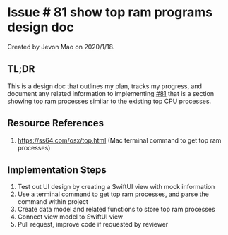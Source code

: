 # Issue \# 81 show top ram programs design doc #

Created by Jevon Mao on 2020/1/18.

## TL;DR ##

This is a design doc that outlines my plan, tracks my progress, and document any related information to implementing [#81](https://github.com/gao-sun/eul/issues/81) that is a section showing top ram processes similar to the existing top CPU processes.

## Resource References ##

1. https://ss64.com/osx/top.html (Mac terminal command to get top ram processes)

## Implementation Steps ##

1. Test out UI design by creating a SwiftUI view with mock information
2. Use a terminal command to get top ram processes, and parse the command within project
3. Create data model and related functions to store top ram processes
4. Connect view model to SwiftUI view
5. Pull request, improve code if requested by reviewer
